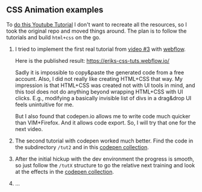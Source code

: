 ## CSS Animation examples

To [do this Youtube Tutorial](https://www.youtube.com/playlist?list=PL4cUxeGkcC9iGYgmEd2dm3zAKzyCGDtM5)
I don't want to recreate all the resources, so I took the original repo and
moved things around. The plan is to follow the tutorials and build `html+css` on
the go.


1. I tried to implement the first real tutorial from
   [video #3](https://www.youtube.com/watch?v=oYlJR4Le228&list=PL4cUxeGkcC9iGYgmEd2dm3zAKzyCGDtM5&index=3)
   with [webflow](https://webflow.io/).

   Here is the published result: https://eriks-css-tuts.webflow.io/

   Sadly it is impossible to copy&paste the generated code from a free account.
   Also, I did not really like creating HTML+CSS that way. My impression is that
   HTML+CSS was created not with UI tools in mind, and this tool does not do
   anything beyond wrapping HTML+CSS with UI clicks. E.g., modifying a
   basically invisible list of divs in a drag&drop UI feels unintuitive for me.

   But I also found that codepen.io allows me to write code much quicker than
   VIM+Firefox. And it allows code export. So, I will try that one for the next
   video.

2. The second tutorial with codepen worked much better. Find the code in the
   subdirectory `/tut2` and in this
   [codepen collection](https://codepen.io/collection/ExKZRe).

3. After the initial hickup with the dev environment the progress is smooth,
   so just follow the `/tutX` structure to go the relative next training and
   look at the effects in the
   [codepen collection](https://codepen.io/collection/ExKZRe).

4. ...
